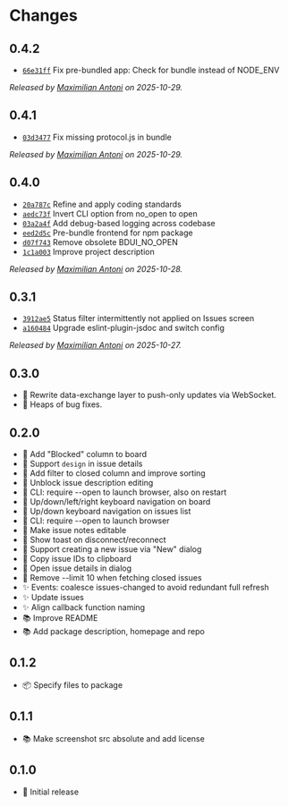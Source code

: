 # Changes

## 0.4.2

- [`66e31ff`](https://github.com/mantoni/beads-ui/commit/66e31ff0e053f3691657ce1175fd9b02155ca699)
  Fix pre-bundled app: Check for bundle instead of NODE_ENV

_Released by [Maximilian Antoni](https://github.com/mantoni) on 2025-10-29._

## 0.4.1

- [`03d3477`](https://github.com/mantoni/beads-ui/commit/03d34774cd35bf03d142d2869633327cbe4902bd)
  Fix missing protocol.js in bundle

_Released by [Maximilian Antoni](https://github.com/mantoni) on 2025-10-29._

## 0.4.0

- [`20a787c`](https://github.com/mantoni/beads-ui/commit/20a787c248225b4959b18b703894daf483f380b6)
  Refine and apply coding standards
- [`aedc73f`](https://github.com/mantoni/beads-ui/commit/aedc73f0c494dd391fcc9ec7ecbf19b01b37e69a)
  Invert CLI option from no_open to open
- [`03a2a4f`](https://github.com/mantoni/beads-ui/commit/03a2a4f0ddb93df717e9f12b0c4600be12b390b5)
  Add debug-based logging across codebase
- [`eed2d5c`](https://github.com/mantoni/beads-ui/commit/eed2d5c71c45131023d1ec047a9f84e84d057fdb)
  Pre-bundle frontend for npm package
- [`d07f743`](https://github.com/mantoni/beads-ui/commit/d07f7437c67bfdbded470c6ccea556a78b3452b3)
  Remove obsolete BDUI_NO_OPEN
- [`1c1a003`](https://github.com/mantoni/beads-ui/commit/1c1a0035fd069d030430d56713e64fbaf0224db8)
  Improve project description

_Released by [Maximilian Antoni](https://github.com/mantoni) on 2025-10-28._

## 0.3.1

- [`3912ae5`](https://github.com/mantoni/beads-ui/commit/3912ae552b1cc97e61fbaaa0815ca77675c542e4)
  Status filter intermittently not applied on Issues screen
- [`a160484`](https://github.com/mantoni/beads-ui/commit/a16048479d1d7d61ed4ad4e53365a5736eb053af)
  Upgrade eslint-plugin-jsdoc and switch config

_Released by [Maximilian Antoni](https://github.com/mantoni) on 2025-10-27._

## 0.3.0

- 🍏 Rewrite data-exchange layer to push-only updates via WebSocket.
- 🐛 Heaps of bug fixes.

## 0.2.0

- 🍏 Add "Blocked" column to board
- 🍏 Support `design` in issue details
- 🍏 Add filter to closed column and improve sorting
- 🍏 Unblock issue description editing
- 🍏 CLI: require --open to launch browser, also on restart
- 🍏 Up/down/left/right keyboard navigation on board
- 🍏 Up/down keyboard navigation on issues list
- 🍏 CLI: require --open to launch browser
- 🍏 Make issue notes editable
- 🍏 Show toast on disconnect/reconnect
- 🍏 Support creating a new issue via "New" dialog
- 🍏 Copy issue IDs to clipboard
- 🍏 Open issue details in dialog
- 🐛 Remove --limit 10 when fetching closed issues
- ✨ Events: coalesce issues-changed to avoid redundant full refresh
- ✨ Update issues
- ✨ Align callback function naming
- 📚 Improve README
- 📚 Add package description, homepage and repo

## 0.1.2

- 📦 Specify files to package

## 0.1.1

- 📚 Make screenshot src absolute and add license

## 0.1.0

- 🥇 Initial release
